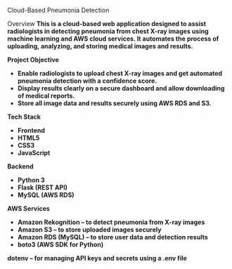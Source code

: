 Cloud-Based Pneumonia Detection

Overview
<b> This is a cloud-based web application designed to assist radiologists in detecting pneumonia from chest X-ray images using machine learning and AWS cloud services. It automates the process of uploading, analyzing, and storing medical images and results. <b>

Project Objective
- Enable radiologists to upload chest X-ray images and get automated pneumonia detection with a confidence score.
- Display results clearly on a secure dashboard and allow downloading of medical reports.
- Store all image data and results securely using AWS RDS and S3.

Tech Stack
- Frontend
- HTML5
- CSS3
- JavaScript

Backend
- Python 3
- Flask (REST API)
- MySQL (AWS RDS)

AWS Services
- Amazon Rekognition – to detect pneumonia from X-ray images
- Amazon S3 – to store uploaded images securely
- Amazon RDS (MySQL) – to store user data and detection results
- boto3 (AWS SDK for Python)

dotenv – for managing API keys and secrets using a .env file
